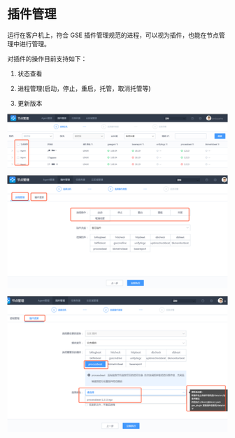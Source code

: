 # 插件管理

运行在客户机上，符合 GSE 插件管理规范的进程，可以视为插件，也能在节点管理中进行管理。

对插件的操作目前支持如下：

1. 状态查看

2. 进程管理(启动，停止，重启，托管，取消托管等)

3. 更新版本

![-w2020](../assets/agent/image-20190916001112188.png)

![-w2020](../assets/agent/image-20190916001157470.png)

![-w2020](../assets/agent/image-20190916001239926.png)
